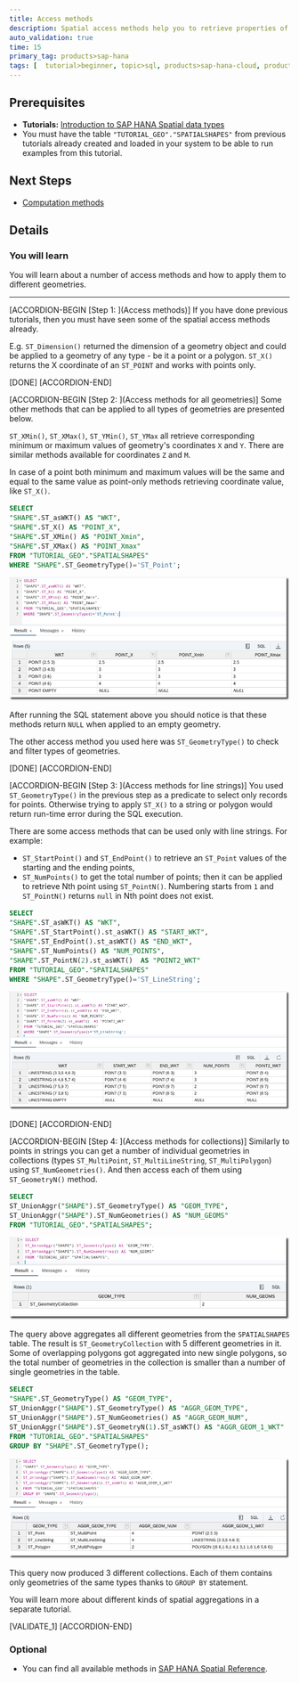 ```yaml
---
title: Access methods
description: Spatial access methods help you to retrieve properties of geometries
auto_validation: true
time: 15
primary_tag: products>sap-hana
tags: [  tutorial>beginner, topic>sql, products>sap-hana-cloud, products>sap-hana\,-express-edition, software-product-function>sap-hana-spatial, software-product-function>sap-hana-multi-model-processing  ]
---
```


## Prerequisites
 - **Tutorials:** [Introduction to SAP HANA Spatial data types](group.hana-aa-spatial-get-started)
 - You must have the table `"TUTORIAL_GEO"."SPATIALSHAPES"` from previous tutorials already created and loaded in your system to be able to run examples from this tutorial.

## Next Steps
 - [Computation methods](hana-spatial-methods-compute)

## Details
### You will learn  
You will learn about a number of access methods and how to apply them to different geometries.

---

[ACCORDION-BEGIN [Step 1: ](Access methods)]
If you have done previous tutorials, then you must have seen some of the spatial access methods already.

E.g. `ST_Dimension()` returned the dimension of a geometry object and could be applied to a geometry of any type - be it a point or a polygon. `ST_X()` returns the X coordinate of an `ST_POINT` and works with points only.

[DONE]
[ACCORDION-END]

[ACCORDION-BEGIN [Step 2: ](Access methods for all geometries)]
Some other methods that can be applied to all types of geometries are presented below.

`ST_XMin()`, `ST_XMax()`, `ST_YMin()`, `ST_YMax` all retrieve corresponding minimum or maximum values of geometry's coordinates `X` and `Y`. There are similar methods available for coordinates `Z` and `M`.

In case of a point both minimum and maximum values will be the same and equal to the same value as point-only methods retrieving coordinate value, like `ST_X()`.

```sql
SELECT
"SHAPE".ST_asWKT() AS "WKT",
"SHAPE".ST_X() AS "POINT_X",
"SHAPE".ST_XMin() AS "POINT_Xmin",
"SHAPE".ST_XMax() AS "POINT_Xmax"
FROM "TUTORIAL_GEO"."SPATIALSHAPES"
WHERE "SHAPE".ST_GeometryType()='ST_Point';
```

![access methods](access10b.png)

After running the SQL statement above you should notice is that these methods return `NULL` when applied to an empty geometry.

The other access method you used here was `ST_GeometryType()` to check and filter types of geometries.

[DONE]
[ACCORDION-END]

[ACCORDION-BEGIN [Step 3: ](Access methods for line strings)]
You used `ST_GeometryType()` in the previous step as a predicate to select only records for points. Otherwise trying to apply `ST_X()` to a string or polygon would return run-time error during the SQL execution.

There are some access methods that can be used only with line strings. For example:

 - `ST_StartPoint()` and `ST_EndPoint()` to retrieve an `ST_Point` values of the starting and the ending points,
 - `ST_NumPoints()` to get the total number of points; then it can be applied to retrieve Nth point using `ST_PointN()`. Numbering starts from `1` and `ST_PointN()` returns `null` in Nth point does not exist.

```sql
SELECT
"SHAPE".ST_asWKT() AS "WKT",
"SHAPE".ST_StartPoint().st_asWKT() AS "START_WKT",
"SHAPE".ST_EndPoint().st_asWKT() AS "END_WKT",
"SHAPE".ST_NumPoints() AS "NUM_POINTS",
"SHAPE".ST_PointN(2).st_asWKT()  AS "POINT2_WKT"
FROM "TUTORIAL_GEO"."SPATIALSHAPES"
WHERE "SHAPE".ST_GeometryType()='ST_LineString';
```

![Line strings](access20b.png)

[DONE]
[ACCORDION-END]

[ACCORDION-BEGIN [Step 4: ](Access methods for collections)]
Similarly to points in strings you can get a number of individual geometries in collections (types `ST_MultiPoint`, `ST_MultiLineString`, `ST_MultiPolygon`) using `ST_NumGeometries()`. And then access each of them using `ST_GeometryN()` method.

```sql
SELECT
ST_UnionAggr("SHAPE").ST_GeometryType() AS "GEOM_TYPE",
ST_UnionAggr("SHAPE").ST_NumGeometries() AS "NUM_GEOMS"
FROM "TUTORIAL_GEO"."SPATIALSHAPES";
```

![Number of geometries](access30b.png)

The query above aggregates all different geometries from the `SPATIALSHAPES` table. The result is `ST_GeometryCollection` with 5 different geometries in it. Some of overlapping polygons got aggregated into new single polygons, so the total number of geometries in the collection is smaller than a number of single geometries in the table.

```sql
SELECT
"SHAPE".ST_GeometryType() AS "GEOM_TYPE",
ST_UnionAggr("SHAPE").ST_GeometryType() AS "AGGR_GEOM_TYPE",
ST_UnionAggr("SHAPE").ST_NumGeometries() AS "AGGR_GEOM_NUM",
ST_UnionAggr("SHAPE").ST_GeometryN(1).ST_asWKT() AS "AGGR_GEOM_1_WKT"
FROM "TUTORIAL_GEO"."SPATIALSHAPES"
GROUP BY "SHAPE".ST_GeometryType();
```

![Geometry 1](access40b.png)

This query now produced 3 different collections. Each of them contains only geometries of the same types thanks to `GROUP BY` statement.

You will learn more about different kinds of spatial aggregations in a separate tutorial.

[VALIDATE_1]
[ACCORDION-END]

### Optional
- You can find all available methods in [SAP HANA Spatial Reference](https://help.sap.com/viewer/bc9e455fe75541b8a248b4c09b086cf5/2020_04_QRC/en-US/7a13f280787c10148dc893063dfed1c4.html).
